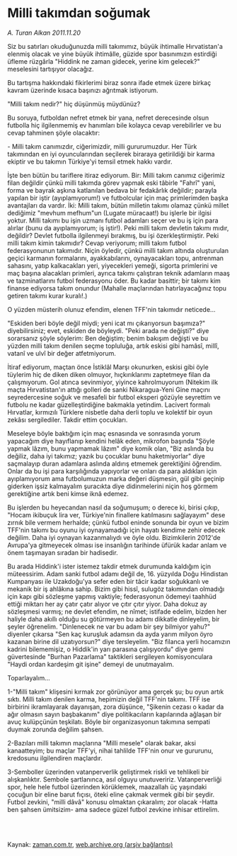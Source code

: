 # Milli takımdan soğumak

*A. Turan Alkan 2011.11.20*

<td class="columnist-detail">
<p>Siz bu satırları okuduğunuzda milli takımımız, büyük ihtimalle Hırvatistan'a elenmiş olacak ve yine büyük ihtimâlle, güzide spor basınımızın estirdiği üfleme rüzgârla "Hiddink ne zaman gidecek, yerine kim gelecek?" meselesini tartışıyor olacağız.</p>
<p>
<div id="haberMetinDiv">
<p>Bu tartışma hakkındaki fikirlerimi biraz sonra ifade etmek üzere birkaç kavram üzerinde kısaca başınızı ağrıtmak istiyorum.
<p> "Milli takım nedir?" hiç düşünmüş müydünüz?
<p> Bu soruya, futboldan nefret etmek bir yana, nefret derecesinde olsun futbolla hiç ilgilenmemiş ev hanımları bile kolayca cevap verebilirler ve bu cevap tahminen şöyle olacaktır:
<p> - Milli takım canımızdır, ciğerimizdir, milli gururumuzdur. Her Türk takımından en iyi oyuncularından seçilerek biraraya getirildiği bir karma ekiptir ve bu takımın Türkiye'yi temsil etmek hakkı vardır.
<p> İşte ben bütün bu tariflere itiraz ediyorum. Bir: Milli takım canımız ciğerimiz filan değildir çünkü milli takımda görev yapmak eski tâbirle "Fahrî" yani, forma ve bayrak aşkına katlanılan bedava bir fedakârlık değildir; parayla yapılan bir iştir (ayıplamıyorum!) ve futbolcular için maç primlerimden başka avantajları da vardır. İki: Milli takım, bütün milletin takımı olamaz çünkü millet dediğimiz "mevhum mefhum"un (Lugate müracaat!) bu işlerle bir ilgisi yoktur. Milli takımı bu işin uzmanı futbol adamları seçer ve bu iş için para alırlar (bunu da ayıplamıyorum; iş iştir!). Peki milli takım devletin takımı mıdır, değildir? Devlet futbolla ilgilenmeyi bırakmış, bu işi özerkleştirmiştir. Peki milli takım kimin takımıdır? Cevap veriyorum; milli takım futbol federasyonunun takımıdır. Niçin öyledir, çünkü milli takım altında oluşturulan geçici karmanın formalarını, ayakkabılarını, oynayacakları topu, antrenman sahasını, yatıp kalkacakları yeri, yiyecekleri yemeği, sigorta primlerini ve maç başına alacakları primleri, ayrıca takımı çalıştıran teknik adamların maaş ve tazminatlarını futbol federasyonu öder. Bu kadar basittir; bir takımı kim finanse ediyorsa takım onundur (Mahalle maçlarından hatırlayacağınız topu getiren takımı kurar kuralı!.)
<p> O yüzden müsterih olunuz efendim, elenen TFF'nin takımıdır neticede...
<p> "Eskiden beri böyle değil miydi; yeni icat mı çıkarıyorsun başımıza?" diyebilirsiniz; evet, eskiden de böyleydi. "Peki arada ne değişti?" diye sorarsanız şöyle söylerim: Ben değiştim; benim bakışım değişti ve bu yüzden milli takım denilen seçme topluluğa, artık eskisi gibi hamâsî, millî, vatanî ve ulvî bir değer atfetmiyorum.
<p> İtiraf ediyorum, maçtan önce İstiklâl Marşı okunurken, eskisi gibi öyle tüylerim hiç de diken diken olmuyor, hıçkırıklarımı zaptetmeye filan da çalışmıyorum. Gol atınca sevinmiyor, yiyince kahrolmuyorum (Nitekim ilk maçta Hırvatistan'ın attığı golleri de sanki Nikaragua-Yeni Gine maçını seyredercesine soğuk ve mesafeli bir futbol eksperi gözüyle seyrettim ve futbolu ne kadar güzelleştirdiğine bakmakla yetindim. Lacivert formalı Hırvatlar, kırmızılı Türklere nisbetle daha derli toplu ve kolektif bir oyun zekâsı sergilediler. Takdir ettim çocukları.
<p> Meseleye böyle baktığım için maç esnasında ve sonrasında yorum yapacağım diye hayıflanıp kendini helâk eden, mikrofon başında "Şöyle yapmak lâzım, bunu yapmamak lâzım" diye komik olan, "Biz aslında bu değiliz, daha iyi takımız; yazık bu çocuklar bunu haketmiyorlar" diye saçmalayıp duran adamlara aslında aldırış etmemek gerektiğini öğrendim. Onlar da bu işi para karşılığında yapıyorlar ve onları da para aldıkları için ayıplamıyorum ama futbolumuzun marka değeri düşmesin, gül gibi geçinip giderken işsiz kalmayalım şuracıkta diye didinmelerini niçin hoş görmem gerektiğine artık beni kimse iknâ edemez.
<p> Bu işlerden bu heyecandan nasıl da soğumuşum; o derece ki, birisi çıkıp, "Hocam ikibuçuk lira ver, Türkiye'nin finallere katılmasını sağlayayım" dese zırnık bile vermem herhalde; çünkü futbol eninde sonunda bir oyun ve bizim TFF'nin takımı bu oyunu iyi oynayamadığı için hayatı kendime zehir edecek değilim. Daha iyi oynayan kazanmalıydı ve öyle oldu. Bizimkilerin 2012'de Avrupa'ya gitmeyecek olması ise insanlığın tarihinde üfürük kadar anlam ve önem taşımayan sıradan bir hadisedir.
<p> Bu arada Hiddink'i ister istemez takdir etmek durumunda kaldığım için müteessirim. Adam sanki futbol adamı değil de, 16. yüzyılda Doğu Hindistan Kumpanyası ile Uzakdoğu'ya sefer eden bir tâcir kadar soğukkanlı ve mekanik bir iş ahlâkına sahip. Bizim gibi hissî, sulugöz takımından olmadığı için kapı gibi sözleşme yapmış vaktiyle; federasyonun ödemeyi taahhüd ettiği miktarı her ay çatır çatır alıyor ve çıtır çıtır yiyor. Daha dokuz ay sözleşmesi varmış; ne devlet efendim, ne nîmet; istifade edelim, bizden her haliyle daha akıllı olduğu su götürmeyen bu adamı dikkatle dinleyelim, bir şeyler öğrenelim. "Dinlenecek ne var bu adam bir şey bilmiyor yahu?" diyenler çıkarsa "Sen kaç kuruşluk adamsın da ayda yarım milyon öyro kazanan birine dil uzatıyorsun?" diye tersleyelim. "Biz filanca yerli hocamızın kadrini bilememişiz, o Hiddik'in yarı parasına çalışıyordu" diye gemi güvertesinde "Burhan Pazarlama" taktikleri sergileyen komisyonculara "Haydi ordan kardeşim git işine" demeyi de unutmayalım.
<p> Toparlayalım...
<p> 1-"Milli takım" klişesini kırmak zor görünüyor ama gerçek şu; bu oyun artık sıktı. Milli takım denilen karma, hepimizin değil TFF'nin takımı. TFF ise birbirini ikramlayarak dayanışan, zora düşünce, "Şikenin cezası o kadar da ağır olmasın sayın başbakanım" diye politikacıların kapılarında ağlaşan bir avuç kulüpçünün teşkilatı. Böyle bir organizasyonun takımına sempati duymak zorunda değilim şahsen.
<p> 2-Bazıları milli takımın maçlarına "Milli mesele" olarak bakar, aksi kanaatteyim; bu maçlar TFF'yi, nihai tahlilde TFF'nin onur ve gururunu, kredosunu ilgilendiren maçlardır.
<p> 3-Semboller üzerinden vatanperverlik geliştirmek riskli ve tehlikeli bir alışkanlıktır. Sembole şartlanınca, asıl olguyu unutuveririz. Vatanperverliği spor, hele hele futbol üzerinden körüklemek, maazallah üç yaşındaki çocuğun bir eline barut fıçısı, öteki eline çakmak vermek gibi bir şeydir. Futbol zevkini, "milli dâvâ" konusu olmaktan çıkaralım; zor olacak -Hatta ben şahsen ümitsizim- ama sadece güzel futbol zevkine inhisar ettirelim.</p></p></p></p></p></p></p></p></p></p></p></p></p></p></p></div>
</p>


<p><br>
		 </br></p></td>

Kaynak: [zaman.com.tr](http://zaman.com.tr/yazar.do?yazino=1204054), [web.archive.org (arşiv bağlantısı)](http://web.archive.org/web/20111126160136/http://www.zaman.com.tr:80/yazar.do?yazino=1204054)

